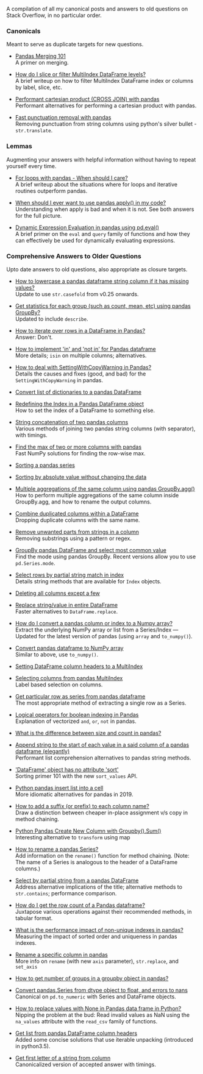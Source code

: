 A compilation of all my canonical posts and answers to old questions on Stack Overflow, in no particular order.


### Canonicals
Meant to serve as duplicate targets for new questions.

- [Pandas Merging 101](https://stackoverflow.com/questions/53645882/pandas-merging-101)        
A primer on merging.

- [How do I slice or filter MultiIndex DataFrame levels?](https://stackoverflow.com/questions/53927460/select-rows-in-pandas-multiindex-dataframe)     
A brief writeup on how to filter MultiIndex DataFrame index or columns by label, slice, etc.

- [Performant cartesian product (CROSS JOIN) with pandas](https://stackoverflow.com/questions/53699012/performant-cartesian-product-cross-join-with-pandas)     
Performant alternatives for performing a cartesian product with pandas.

- [Fast punctuation removal with pandas](https://stackoverflow.com/questions/50444346/fast-punctuation-removal-with-pandas)     
Removing punctuation from string columns using python's silver bullet - `str.translate`.

### Lemmas
Augmenting your answers with helpful information without having to repeat yourself every time.

- [For loops with pandas - When should I care?](https://stackoverflow.com/questions/54028199/for-loops-with-pandas-when-should-i-care)     
A brief writeup about the situations where for loops and iterative routines outperform pandas.

- [When should I ever want to use pandas apply() in my code?](https://stackoverflow.com/questions/54432583/when-should-i-ever-want-to-use-pandas-apply-in-my-code)    
Understanding when apply is bad and when it is not. See both answers for the full picture.

- [Dynamic Expression Evaluation in pandas using pd.eval()](https://stackoverflow.com/questions/53779986/dynamic-expression-evaluation-in-pandas-using-pd-eval)     
A brief primer on the `eval` and `query` family of functions and how they can effectively be used for dynamically evaluating expressions.

### Comprehensive Answers to Older Questions
Upto date answers to old questions, also appropriate as closure targets.

- [How to lowercase a pandas dataframe string column if it has missing values?](https://stackoverflow.com/a/56084317/4909087)    
Update to use `str.casefold` from v0.25 onwards.

- [Get statistics for each group (such as count, mean, etc) using pandas GroupBy?](https://stackoverflow.com/a/55564299)    
Updated to include `describe`.

- [How to iterate over rows in a DataFrame in Pandas?](https://stackoverflow.com/a/55557758)       
Answer: Don't.

- [How to implement 'in' and 'not in' for Pandas dataframe](https://stackoverflow.com/a/55554709)    
More details; `isin` on multiple columns; alternatives.

- [How to deal with SettingWithCopyWarning in Pandas?](https://stackoverflow.com/a/53954986)    
Details the causes and fixes (good, and bad) for the `SettingWithCopyWarning` in pandas. 

- [Convert list of dictionaries to a pandas DataFrame](https://stackoverflow.com/a/53831756)    

- [Redefining the Index in a Pandas DataFrame object](https://stackoverflow.com/a/54297213)    
How to set the index of a DataFrame to something else.

- [String concatenation of two pandas columns](https://stackoverflow.com/a/54298586)    
Various methods of joining two pandas string columns (with separator), with timings.

- [Find the max of two or more columns with pandas](https://stackoverflow.com/a/54299629)    
Fast NumPy solutions for finding the row-wise max.

- [Sorting a pandas series](https://stackoverflow.com/a/54299881)    


- [Sorting by absolute value without changing the data](https://stackoverflow.com/a/54299995)    


- [Multiple aggregations of the same column using pandas GroupBy.agg()](https://stackoverflow.com/a/54300159)    
How to perform multiple aggregations of the same column inside GroupBy.agg, and how to rename the output columns.

- [Combine duplicated columns within a DataFrame](https://stackoverflow.com/a/54300430)    
Dropping duplicate columns with the same name. 

- [Remove unwanted parts from strings in a column](https://stackoverflow.com/a/54302517)    
Removing substrings using a pattern or regex.

- [GroupBy pandas DataFrame and select most common value](https://stackoverflow.com/a/54304691)    
Find the mode using pandas GroupBy. Recent versions allow you to use `pd.Series.mode`.

- [Select rows by partial string match in index](https://stackoverflow.com/a/54314677)    
Details string methods that are available for `Index` objects.


- [Deleting all columns except a few](https://stackoverflow.com/a/54315757)    

- [Replace string/value in entire DataFrame](https://stackoverflow.com/a/54322615)    
Faster alternatives to `DataFrame.replace`.

- [How do I convert a pandas column or index to a Numpy array?](https://stackoverflow.com/a/54324513)      
Extract the underlying NumPy array or list from a Series/Index — Updated for the latest version of pandas (using `array` and `to_numpy()`).

- [Convert pandas dataframe to NumPy array](https://stackoverflow.com/a/54508052)        
Similar to above, use `to_numpy()`.

- [Setting DataFrame column headers to a MultiIndex](https://stackoverflow.com/a/54335583)    


- [Selecting columns from pandas MultiIndex](https://stackoverflow.com/a/54337009)    
Label based selection on columns.

- [Get particular row as series from pandas dataframe](https://stackoverflow.com/a/54344511)    
The most appropriate method of extracting a single row as a Series.

- [Logical operators for boolean indexing in Pandas](https://stackoverflow.com/a/54358361)    
Explanation of vectorized `and`, `or`, `not` in pandas.

- [What is the difference between size and count in pandas?](https://stackoverflow.com/a/54364400)    

- [Append string to the start of each value in a said column of a pandas dataframe (elegantly)](https://stackoverflow.com/a/54392591)    
Performant list comprehension alternatives to pandas string methods.

- ['DataFrame' object has no attribute 'sort'](https://stackoverflow.com/a/54399214)    
Sorting primer 101 with the new `sort_values` API.

- [Python pandas insert list into a cell](https://stackoverflow.com/a/54399996)    
More idiomatic alternatives for pandas in 2019.

- [How to add a suffix (or prefix) to each column name?](https://stackoverflow.com/a/54410631)    
Draw a distinction between cheaper in-place assignment v/s copy in method chaining.

- [Python Pandas Create New Column with Groupby().Sum()](https://stackoverflow.com/a/54417351)    
Interesting alternative to `transform` using map

- [How to rename a pandas Series?](https://stackoverflow.com/a/55295478)    
Add information on the `rename()` function for method chaining. (Note: The name of a Series is analogous to the header of a DataFrame columns.)

- [Select by partial string from a pandas DataFrame](https://stackoverflow.com/a/55335207)      
Address alternative implications of the title; alternative methods to `str.contains`; performance comparison.

- [How do I get the row count of a Pandas dataframe?](https://stackoverflow.com/a/55435185)      
Juxtapose various operations against their recommended methods, in tabular format.

- [What is the performance impact of non-unique indexes in pandas?](https://stackoverflow.com/a/54317984)        
Measuring the impact of sorted order and uniqueness in pandas indexes.

- [Rename a specific column in pandas](https://stackoverflow.com/a/46146667)    
More info on `rename` (with new `axis` parameter), `str.replace`, and `set_axis`

- [How to get number of groups in a groupby object in pandas?](https://stackoverflow.com/a/46512052)      

- [Convert pandas.Series from dtype object to float, and errors to nans](https://stackoverflow.com/a/47942854)      
Canonical on `pd.to_numeric` with Series and DataFrame objects.

- [How to replace values with None in Pandas data frame in Python?](https://stackoverflow.com/a/55469393)        
Nipping the problem at the bud: Read invalid values as NaN using the `na_values` attribute with the `read_csv` family of functions.

- [Get list from pandas DataFrame column headers](https://stackoverflow.com/a/55491499/4909087)    
Added some concise solutions that use iterable unpacking (introduced in python3.5).

- [Get first letter of a string from column](https://stackoverflow.com/a/55532764)        
Canonicalized version of accepted answer with timings.


